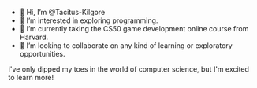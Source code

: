 - 👋 Hi, I’m @Tacitus-Kilgore
- 👀 I’m interested in exploring programming.
- 🌱 I’m currently taking the CS50 game development online course from Harvard.
- 💞️ I’m looking to collaborate on any kind of learning or exploratory opportunities.

I've only dipped my toes in the world of computer science, but I'm excited to learn more!

<!---
Tacitus-Kilgore/Tacitus-Kilgore is a ✨ special ✨ repository because its `README.md` (this file) appears on your GitHub profile.
You can click the Preview link to take a look at your changes.
--->
